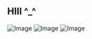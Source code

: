 ## HIII ^_^
![Image](https://github.com/user-attachments/assets/82b0e5dd-b660-455e-be86-c421e2dab30a)
![Image](https://github.com/user-attachments/assets/8879d0d3-37d9-4bc4-ba81-5936c8d31888)
![Image](https://github.com/user-attachments/assets/ff4da9fd-df13-4206-8e81-718c1ac097fe)
